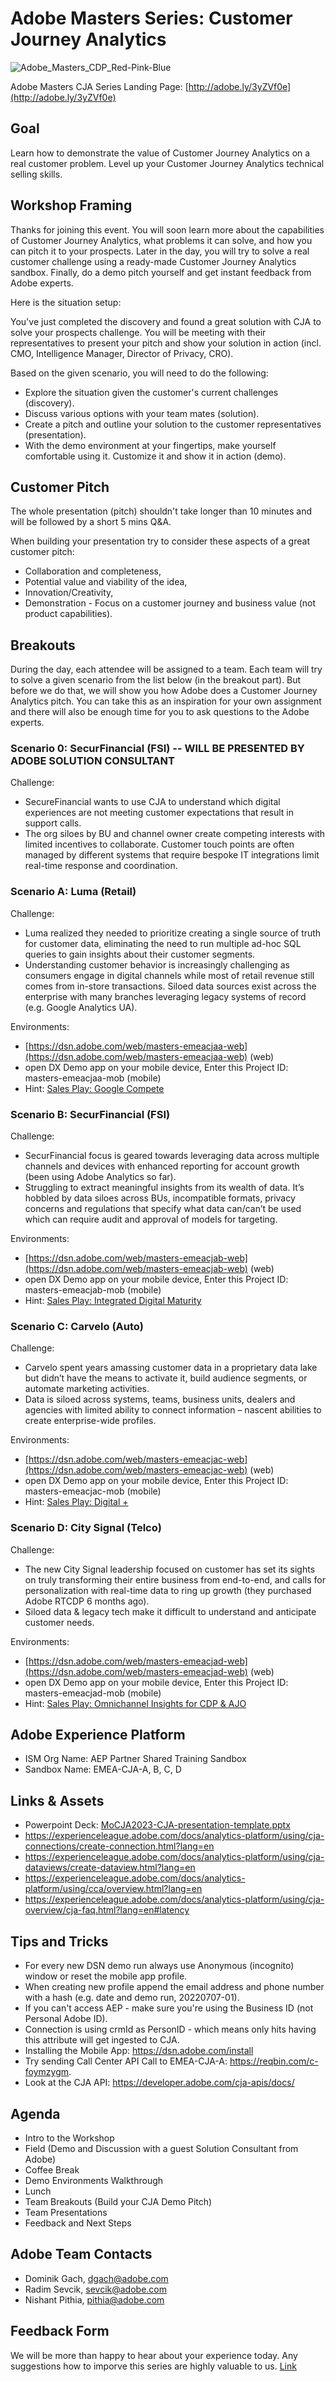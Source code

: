 # Adobe Masters Series: Customer Journey Analytics
![Adobe_Masters_CDP_Red-Pink-Blue](https://user-images.githubusercontent.com/61875393/227615983-539ac145-3035-4292-ba9a-74e9732b931b.png)

Adobe Masters CJA Series Landing Page: [http://adobe.ly/3yZVf0e](http://adobe.ly/3yZVf0e)

## Goal

Learn how to demonstrate the value of Customer Journey Analytics on a real customer problem. 
Level up your Customer Journey Analytics technical selling skills.

## Workshop Framing

Thanks for joining this event. You will soon learn more about the capabilities of Customer Journey Analytics, what problems it can solve, and how you can pitch it to your prospects. Later in the day, you will try to solve a real customer challenge using a ready-made Customer Journey Analytics sandbox. Finally, do a demo pitch yourself and get instant feedback from Adobe experts.

Here is the situation setup:

You've just completed the discovery and found a great solution with CJA to solve your prospects challenge. You will be meeting with their representatives to present your pitch and show your solution in action (incl. CMO, Intelligence Manager, Director of Privacy, CRO).
	
Based on the given scenario, you will need to do the following:
	
* Explore the situation given the customer's current challenges (discovery).
* Discuss various options with your team mates (solution).
* Create a pitch and outline your solution to the customer representatives (presentation).
* With the demo environment at your fingertips, make yourself comfortable using it. Customize it and show it in action (demo).

## Customer Pitch

The whole presentation (pitch) shouldn't take longer than 10 minutes and will be followed by a short 5 mins Q&A.

When building your presentation try to consider these aspects of a great customer pitch:

* Collaboration and completeness,
* Potential value and viability of the idea,
* Innovation/Creativity,
* Demonstration - Focus on a customer journey and business value (not product capabilities).

## Breakouts

During the day, each attendee will be assigned to a team. Each team will try to solve a given scenario from the list below (in the breakout part). But before we do that, we will show you how Adobe does a Customer Journey Analytics pitch. You can take this as an inspiration for your own assignment and there will also be enough time for you to ask questions to the Adobe experts.


### Scenario 0: SecurFinancial (FSI) -- WILL BE PRESENTED BY ADOBE SOLUTION CONSULTANT

Challenge:

* SecureFinancial wants to use CJA to understand which digital experiences are not meeting customer expectations that result in support calls. ​
* The org siloes by BU and channel owner create competing interests with limited incentives to collaborate.  Customer touch points are often managed by different systems that require bespoke IT integrations limit real-time response and coordination.

### Scenario A: Luma (Retail)

Challenge:

* Luma realized they needed to prioritize creating a single source of truth for customer data, eliminating the need to run multiple ad-hoc SQL queries to gain insights about their customer segments.
* Understanding customer behavior is increasingly challenging as consumers engage in digital channels while most of retail revenue still comes from in-store transactions. Siloed data sources exist across the enterprise with many branches leveraging legacy systems of record (e.g. Google Analytics UA).


Environments:

- [https://dsn.adobe.com/web/masters-emeacjaa-web](https://dsn.adobe.com/web/masters-emeacjaa-web) (web)
- open DX Demo app on your mobile device, Enter this Project ID: masters-emeacjaa-mob (mobile)
- Hint: [Sales Play: Google Compete](https://solutionpartners.adobe.com/content/dam/solution/en/spp_assets/readiness/created/readiness_16/fy23_cja_compete_sales_play_field_positioning_doc.pdf)

### Scenario B: SecurFinancial (FSI)

Challenge:

* SecurFinancial focus is geared towards leveraging data across multiple channels and devices with enhanced reporting for account growth (been using Adobe Analytics so far).
* Struggling to extract meaningful insights from its wealth of data.  It’s hobbled by data siloes across BUs, incompatible formats, privacy concerns and regulations that specify what data can/can’t be used which can require audit and approval of models for targeting. 

Environments:

- [https://dsn.adobe.com/web/masters-emeacjab-web](https://dsn.adobe.com/web/masters-emeacjab-web) (web)
- open DX Demo app on your mobile device, Enter this Project ID: masters-emeacjab-mob (mobile)
- Hint: [Sales Play: Integrated Digital Maturity](https://solutionpartners.adobe.com/content/dam/solution/en/spp_assets/readiness/created/readiness_16/fy23_cja_integrated_digital_maturity_sales_play_field_positioning_doc.pdf)

### Scenario C: Carvelo (Auto)

Challenge:

* Carvelo spent years amassing customer data in a proprietary data lake but didn’t have the means to activate it, build audience segments, or automate marketing activities. 
* Data is siloed across systems, teams, business units, dealers and agencies with limited ability to connect information – nascent abilities to create enterprise-wide profiles.

Environments:

- [https://dsn.adobe.com/web/masters-emeacjac-web](https://dsn.adobe.com/web/masters-emeacjac-web) (web)
- open DX Demo app on your mobile device, Enter this Project ID: masters-emeacjac-mob (mobile)
- Hint: [Sales Play: Digital +](https://solutionpartners.adobe.com/content/dam/solution/en/spp_assets/readiness/created/readiness_16/cja_digital_plus_field_positioning_document.pdf) 

### Scenario D: City Signal (Telco)

Challenge:

* The new City Signal leadership focused on customer has set its sights on truly transforming their entire business from end-to-end, and calls for personalization with real-time data to ring up growth (they purchased Adobe RTCDP 6 months ago).
* Siloed data & legacy tech make it difficult to understand and anticipate customer needs.

Environments:

- [https://dsn.adobe.com/web/masters-emeacjad-web](https://dsn.adobe.com/web/masters-emeacjad-web) (web)
- open DX Demo app on your mobile device, Enter this Project ID: masters-emeacjad-mob (mobile)
- Hint: [Sales Play: Omnichannel Insights for CDP & AJO](https://solutionpartners.adobe.com/content/dam/solution/en/spp_assets/readiness/created/readiness_16/cja_omnichannel_insights_for_cdp_and_ajo_field_positioning_doc.pdf) 

## Adobe Experience Platform

* ISM Org Name: AEP Partner Shared Training Sandbox
* Sandbox Name: EMEA-CJA-A, B, C, D


## Links & Assets

* Powerpoint Deck: [MoCJA2023-CJA-presentation-template.pptx](MoCJA2023-CJA-presentation-template.pptx)
* https://experienceleague.adobe.com/docs/analytics-platform/using/cja-connections/create-connection.html?lang=en
* https://experienceleague.adobe.com/docs/analytics-platform/using/cja-dataviews/create-dataview.html?lang=en
* https://experienceleague.adobe.com/docs/analytics-platform/using/cca/overview.html?lang=en
* https://experienceleague.adobe.com/docs/analytics-platform/using/cja-overview/cja-faq.html?lang=en#latency

## Tips and Tricks
* For every new DSN demo run always use Anonymous (incognito) window or reset the mobile app profile.
* When creating new profile append the email address and phone number with a hash (e.g. date and demo run, 20220707-01).
* If you can't access AEP  - make sure you're using the Business ID (not Personal Adobe ID).
* Connection is using crmId as PersonID - which means only hits having this attribute will get ingested to CJA.
* Installing the Mobile App: https://dsn.adobe.com/install
* Try sending Call Center API Call to EMEA-CJA-A: https://reqbin.com/c-foymzygm.
* Look at the CJA API: https://developer.adobe.com/cja-apis/docs/



## Agenda

- Intro to the Workshop
- Field (Demo and Discussion with a guest Solution Consultant from Adobe)
- Coffee Break
- Demo Environments Walkthrough
- Lunch
- Team Breakouts (Build your CJA Demo Pitch)
- Team Presentations
- Feedback and Next Steps

## Adobe Team Contacts

- Dominik Gach, dgach@adobe.com
- Radim Sevcik, sevcik@adobe.com
- Nishant Pithia, pithia@adobe.com

## Feedback Form

We will be more than happy to hear about your experience today. 
Any suggestions how to imporve this series are highly valuable to us. [Link]() 

